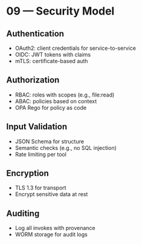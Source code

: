 # 09 — Security Model

## Authentication

- OAuth2: client credentials for service-to-service
- OIDC: JWT tokens with claims
- mTLS: certificate-based auth

## Authorization

- RBAC: roles with scopes (e.g., file:read)
- ABAC: policies based on context
- OPA Rego for policy as code

## Input Validation

- JSON Schema for structure
- Semantic checks (e.g., no SQL injection)
- Rate limiting per tool

## Encryption

- TLS 1.3 for transport
- Encrypt sensitive data at rest

## Auditing

- Log all invokes with provenance
- WORM storage for audit logs